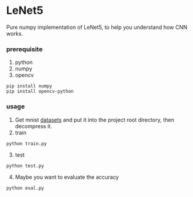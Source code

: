 # LeNet5
Pure numpy implementation of LeNet5, to help you understand how CNN works.
### prerequisite
1. python
2. numpy
3. opencv
```
pip install numpy
pip install opencv-python
```
### usage
1. Get mnist [datasets](https://pan.baidu.com/s/1VyVAZ7ZnyD_mwfBu3RM7xg) and put it into the project root directory, then decompress it.
2. train
```
python train.py
```
3. test
```
python test.py
```
4. Maybe you want to evaluate the accuracy
```
python eval.py
```
